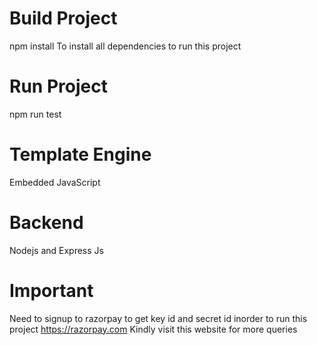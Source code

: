 # Build Project
npm install 
To install all dependencies to run this project

# Run Project
npm run test

# Template Engine
Embedded JavaScript

# Backend 
Nodejs and Express Js

# Important
Need to signup to razorpay to get key id and secret id inorder to run this project
 https://razorpay.com
 Kindly visit this website for more queries
 
